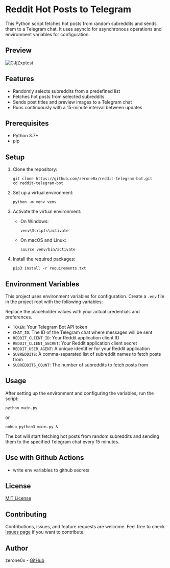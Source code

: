 # Reddit Hot Posts to Telegram

This Python script fetches hot posts from random subreddits and sends them to a Telegram chat. It uses asyncio for asynchronous operations and environment variables for configuration.

## Preview
![CJjZxptest](https://cdn.jsdelivr.net/gh/h3x311/upic@main/LC3/2024/CJjZxptest.png)

## Features

- Randomly selects subreddits from a predefined list
- Fetches hot posts from selected subreddits
- Sends post titles and preview images to a Telegram chat
- Runs continuously with a 15-minute interval between updates

## Prerequisites

- Python 3.7+
- pip

## Setup

1. Clone the repository:
   ```
   git clone https://github.com/zerone0x/reddit-telegram-bot.git
   cd reddit-telegram-bot
   ```

2. Set up a virtual environment:
   ```
   python -m venv venv
   ```

3. Activate the virtual environment:
   - On Windows:
     ```
     venv\Scripts\activate
     ```
   - On macOS and Linux:
     ```
     source venv/bin/activate
     ```

4. Install the required packages:
   ```
   pip3 install -r requirements.txt
   ```

## Environment Variables

This project uses environment variables for configuration. Create a `.env` file in the project root with the following variables:

Replace the placeholder values with your actual credentials and preferences.

- `TOKEN`: Your Telegram Bot API token
- `CHAT_ID`: The ID of the Telegram chat where messages will be sent
- `REDDIT_CLIENT_ID`: Your Reddit application client ID
- `REDDIT_CLIENT_SECRET`: Your Reddit application client secret
- `REDDIT_USER_AGENT`: A unique identifier for your Reddit application
- `SUBREDDITS`: A comma-separated list of subreddit names to fetch posts from
- `SUBREDDITS_COUNT`: The number of subreddits to fetch posts from

## Usage

After setting up the environment and configuring the variables, run the script:

```
python main.py
```
or 
```
nohup python3 main.py &
```
The bot will start fetching hot posts from random subreddits and sending them to the specified Telegram chat every 15 minutes.

## Use with Github Actions

- write env variables to github secrets

## License

[MIT License](https://opensource.org/licenses/MIT)

## Contributing

Contributions, issues, and feature requests are welcome. Feel free to check [issues page](https://github.com/zerone0x/reddit-telegram-bot/issues) if you want to contribute.

## Author

zerone0x - [GitHub](https://github.com/zerone0x)
